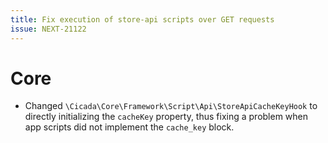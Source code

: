 ```yaml
---
title: Fix execution of store-api scripts over GET requests
issue: NEXT-21122
---
```

# Core
* Changed `\Cicada\Core\Framework\Script\Api\StoreApiCacheKeyHook` to directly initializing the `cacheKey` property, thus fixing a problem when app scripts did not implement the `cache_key` block.
